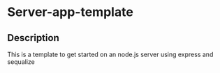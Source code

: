 # Server-app-template

## Description  
This is a template to get started on an node.js server using express and sequalize   
